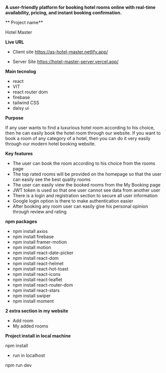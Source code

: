 **A user-friendly platform for booking hotel rooms online with real-time availability, pricing, and instant booking confirmation.**

** Project name**

Hotel Master

**Live URL**

* Client site
https://as-hotel-master.netlify.app/

* Server Site
https://hotel-master-server.vercel.app/


**Main tecnolog**

* react
* VIT
* react router dom
* firebase
* tailwind CSS
* daisy ui

**Purpose**

If any user wants to find a luxurious hotel room according to his choice, then he can easily book the hotel room through our website. If you want to book a room of any category of a hotel, then you can do it very easily through our modern hotel booking website.


**Key features**

* The user can book the room according to his choice from the rooms page
* The top rated rooms will be provided on the homepage so that the user can easily see the best quality rooms
* The user can easily view the booked rooms from the My Booking page
* JWT token is used so that one user cannot see data from another user
* There is a login and registration section to secure all user information
* Google login option is there to make authentication easier
* After booking any room user can easily give his personal opinion through review and rating


**npm packages**

*  npm install axios
*  npm install firebase
*  npm install framer-motion
*  npm install motion
*  npm install react-date-picker
*  npm install react-dom
*  npm install react-helmet
*  npm install react-hot-toast
*  npm install react-icons
*  npm install react-leaflet
*  npm install react-router-dom
*  npm install react-stars
*  npm install swiper
*  npm install moment


**2 extra section in my website**

* Add room
* My added rooms


**Project install in local machine**

npm install

* run in localhost

npm run dev

  

